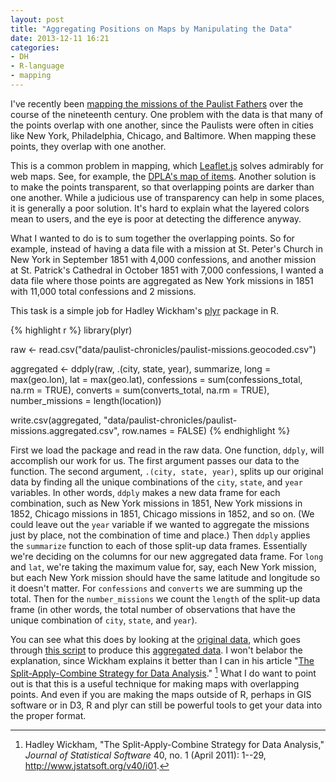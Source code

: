 ```yaml
---
layout: post
title: "Aggregating Positions on Maps by Manipulating the Data"
date: 2013-12-11 16:21
categories:
- DH
- R-language
- mapping
---
```


I've recently been [mapping the missions of the Paulist Fathers][] over
the course of the nineteenth century. One problem with the data is that
many of the points overlap with one another, since the Paulists were
often in cities like New York, Philadelphia, Chicago, and Baltimore.
When mapping these points, they overlap with one another.

This is a common problem in mapping, which [Leaflet.js][] solves
admirably for web maps. See, for example, the [DPLA's map of items][].
Another solution is to make the points transparent, so that overlapping
points are darker than one another. While a judicious use of
transparency can help in some places, it is generally a poor solution.
It's hard to explain what the layered colors mean to users, and the eye
is poor at detecting the difference anyway.

What I wanted to do is to sum together the overlapping points. So for
example, instead of having a data file with a mission at St. Peter's
Church in New York in September 1851 with 4,000 confessions, and another
mission at St. Patrick's Cathedral in October 1851 with 7,000
confessions, I wanted a data file where those points are aggregated as
New York missions in 1851 with 11,000 total confessions and 2 missions.

This task is a simple job for Hadley Wickham's [plyr][] package in R.

{% highlight r %}
library(plyr)

raw <- read.csv("data/paulist-chronicles/paulist-missions.geocoded.csv")

aggregated <- ddply(raw, .(city, state, year), summarize,
                    long = max(geo.lon),
                    lat =  max(geo.lat),
                    confessions = sum(confessions_total, na.rm = TRUE),
                    converts = sum(converts_total, na.rm = TRUE),
                    number_missions = length(location)) 

write.csv(aggregated, 
          "data/paulist-chronicles/paulist-missions.aggregated.csv",
          row.names = FALSE)
{% endhighlight %}

First we load the package and read in the raw data. One function,
`ddply`, will accomplish our work for us. The first argument passes our
data to the function. The second argument, `.(city, state, year)`,
splits up our original data by finding all the unique combinations of
the `city`, `state`, and `year` variables. In other words, `ddply` makes
a new data frame for each combination, such as New York missions in
1851, New York missions in 1852, Chicago missions in 1851, Chicago
missions in 1852, and so on. (We could leave out the `year` variable if
we wanted to aggregate the missions just by place, not the combination
of time and place.) Then `ddply` applies the `summarize` function to
each of those split-up data frames. Essentially we're deciding on the
columns for our new aggregated data frame. For `long` and `lat`, we're
taking the maximum value for, say, each New York mission, but each New
York mission should have the same latitude and longitude so it doesn't
matter. For `confessions` and `converts` we are summing up the total.
Then for the `number_missions` we count the `length` of the split-up
data frame (in other words, the total number of observations that have
the unique combination of `city`, `state`, and `year`).

You can see what this does by looking at the [original data][], which
goes through [this script][] to produce this [aggregated data][]. I
won't belabor the explanation, since Wickham explains it better than I
can in his article "[The Split-Apply-Combine Strategy for Data
Analysis][]." [^1] What I do want to point out is that this is a useful 
technique for making maps with overlapping points. And even if you are 
making the maps outside of R, perhaps in GIS software or in D3, R and 
plyr can still be powerful tools to get your data into the proper 
format.

[^1]: Hadley Wickham, "The Split-Apply-Combine Strategy for Data
    Analysis," *Journal of Statistical Software* 40, no. 1 (April 2011):
    1--29, <http://www.jstatsoft.org/v40/i01>.

  [mapping the missions of the Paulist Fathers]: http://usreligion.blogspot.com/2013/10/historical-religion-data-in-nhgis-and.html
  [Leaflet.js]: http://leafletjs.com/
  [DPLA's map of items]: http://dp.la/map
  [plyr]: http://plyr.had.co.nz/
  [original data]: https://github.com/lmullen/demographics-religion/blob/master/data/paulist-chronicles/paulist-missions.geocoded.csv
  [this script]: https://github.com/lmullen/demographics-religion/blob/master/data/paulist-chronicles/aggregate-missions.r
  [aggregated data]: https://github.com/lmullen/demographics-religion/blob/master/data/paulist-chronicles/paulist-missions.aggregated.csv
  [The Split-Apply-Combine Strategy for Data Analysis]: http://www.jstatsoft.org/v40/i01
